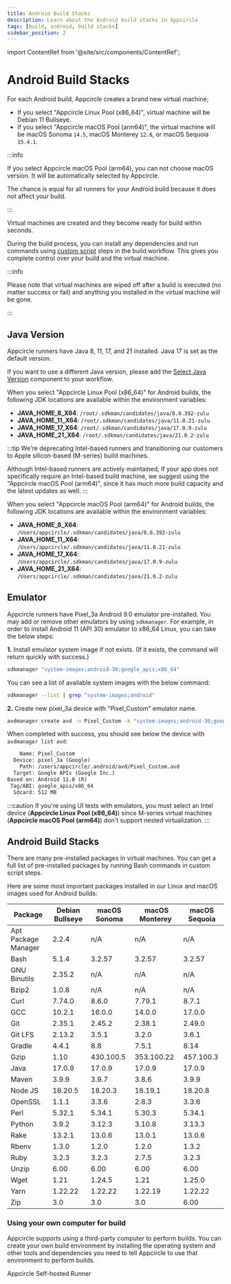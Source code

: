 ```yaml
---
title: Android Build Stacks
description: Learn about the Android build stacks in Appcircle
tags: [build, android, build stacks]
sidebar_position: 2
---
```


import ContentRef from '@site/src/components/ContentRef';

# Android Build Stacks

For each Android build, Appcircle creates a brand new virtual machine;

- If you select "Appcircle Linux Pool (x86_64)", virtual machine will be Debian 11 Bullseye.
- If you select "Appcircle macOS Pool (arm64)", the virtual machine will be macOS Sonoma `14.5`, macOS Monterey `12.6`, or macOS Sequoia `15.4.1`.

:::info

If you select Appcircle macOS Pool (arm64), you can not choose macOS version. It will be automatically selected by Appcircle.

The chance is equal for all runners for your Android build because it does not affect your build.

:::

Virtual machines are created and they become ready for build within seconds.

During the build process, you can install any dependencies and run commands using [custom script](/workflows/common-workflow-steps/custom-script) steps in the build workflow. This gives you complete control over your build and the virtual machine.

:::info

Please note that virtual machines are wiped off after a build is executed (no matter success or fail) and anything you installed in the virtual machine will be gone.

:::

## Java Version

Appcircle runners have Java 8, 11, 17, and 21 installed. Java 17 is set as the default version.

If you want to use a different Java version, please add the [Select Java Version](/workflows/common-workflow-steps/select-java-version) component to your workflow.

When you select "Appcircle Linux Pool (x86_64)" for Android builds, the following JDK locations are available within the environment variables:

- **JAVA_HOME_8_X64**: `/root/.sdkman/candidates/java/8.0.392-zulu`
- **JAVA_HOME_11_X64**: `/root/.sdkman/candidates/java/11.0.21-zulu`
- **JAVA_HOME_17_X64**: `/root/.sdkman/candidates/java/17.0.9-zulu`
- **JAVA_HOME_21_X64**: `/root/.sdkman/candidates/java/21.0.2-zulu`

:::tip
We're deprecating Intel-based runners and transitioning our customers to Apple silicon-based (M-series) build machines.

Although Intel-based runners are actively maintained, if your app does not specifically require an Intel-based build machine, we suggest using the "Appcircle macOS Pool (arm64)", since it has much more build capacity and the latest updates as well.
:::

When you select "Appcircle macOS Pool (arm64)" for Android builds, the following JDK locations are available within the environment variables:

- **JAVA_HOME_8_X64**: `/Users/appcircle/.sdkman/candidates/java/8.0.392-zulu`
- **JAVA_HOME_11_X64**: `/Users/appcircle/.sdkman/candidates/java/11.0.21-zulu`
- **JAVA_HOME_17_X64**: `/Users/appcircle/.sdkman/candidates/java/17.0.9-zulu`
- **JAVA_HOME_21_X64**: `/Users/appcircle/.sdkman/candidates/java/21.0.2-zulu`

## Emulator

Appcircle runners have Pixel_3a Android 9.0 emulator pre-installed. You may add or remove other emulators by using `sdkmanager`.
For example, in order to install Android 11 (API 30) emulator to x86_64 Linux, you can take the below steps:

**1.** Install emulator system image if not exists. (If it exists, the command will return quickly with success.)

```bash
sdkmanager "system-images;android-30;google_apis;x86_64"
```

You can see a list of available system images with the below command:

```bash
sdkmanager --list | grep "system-images;android"
```

**2.** Create new pixel_3a device with "Pixel_Custom" emulator name.

```bash
avdmanager create avd -n Pixel_Custom -k "system-images;android-30;google_apis;x86_64" -c 512M -d pixel_3a
```

When completed with success, you should see below the device with `avdmanager list avd`:

```txt
    Name: Pixel_Custom
  Device: pixel_3a (Google)
    Path: /users/appcircle/.android/avd/Pixel_Custom.avd
  Target: Google APIs (Google Inc.)
Based on: Android 11.0 (R)
 Tag/ABI: google_apis/x86_64
  Sdcard: 512 MB
```

:::caution
If you're using UI tests with emulators, you must select an Intel device (**Appcircle Linux Pool (x86_64)**) since M-series virtual machines (**Appcircle macOS Pool (arm64)**) don't support nested virtualization.
:::

## Android Build Stacks

There are many pre-installed packages in virtual machines. You can get a full list of pre-installed packages by running Bash commands in custom script steps.

Here are some most important packages installed in our Linux and macOS images used for Android builds:

| Package             | Debian Bullseye | macOS Sonoma |  macOS Monterey | macOS Sequoia |
| ------------------- | --------------- | -------------- | ----------------- | ---|
| Apt Package Manager | 2.2.4           | n/A            | n/A               | n/A |
| Bash                | 5.1.4           | 3.2.57         | 3.2.57            | 3.2.57 |
| GNU Binutils        | 2.35.2          | n/A           | n/A              | n/A |
| Bzip2               | 1.0.8           | n/A            | n/A               | n/A |
| Curl                | 7.74.0          | 8.6.0          | 7.79.1            | 8.7.1 |
| GCC                 | 10.2.1          | 16.0.0         | 14.0.0            | 17.0.0  |
| Git                 | 2.35.1          | 2.45.2         | 2.38.1            | 2.49.0 |
| Git LFS             | 2.13.2          | 3.5.1          | 3.2.0             | 3.6.1 |
| Gradle              | 4.4.1           | 8.8            | 7.5.1             | 8.14 |
| Gzip                | 1.10            | 430.100.5      | 353.100.22        | 457.100.3 |
| Java                | 17.0.9          | 17.0.9         | 17.0.9            | 17.0.9 |
| Maven               | 3.9.9           | 3.9.7          | 3.8.6             | 3.9.9 |
| Node JS             | 18.20.5         | 18.20.3        | 18.19.1           | 18.20.8 |
| OpenSSL             | 1.1.1           | 3.3.6          | 2.8.3             | 3.3.6 |
| Perl                | 5.32.1          | 5.34.1         | 5.30.3            | 5.34.1 |
| Python              | 3.9.2           | 3.12.3         | 3.10.8            | 3.13.3 |
| Rake                | 13.2.1          | 13.0.6         | 13.0.1            | 13.0.6 |
| Rbenv               | 1.3.0           | 1.2.0          | 1.2.0             | 1.3.2 |
| Ruby                | 3.2.3           | 3.2.3          | 2.7.5             | 3.2.3 |
| Unzip               | 6.00            | 6.00           | 6.00              | 6.00 |
| Wget                | 1.21            | 1.24.5         | 1.21              | 1.25.0 |
| Yarn                | 1.22.22         | 1.22.22        | 1.22.19           | 1.22.22 |
| Zip                 | 3.0             | 3.0            | 3.0               | 6.00 |

### Using your own computer for build

Appcircle supports using a third-party computer to perform builds. You can create your own build environment by installing the operating system and other tools and dependencies you need to tell Appcircle to use that environment to perform builds.

<ContentRef url="/self-hosted-appcircle/self-hosted-runner">
Appcircle Self-hosted Runner
</ContentRef>
